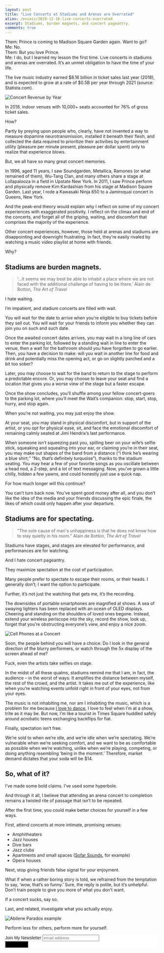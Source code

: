 ```yaml
---
layout: post
title: "Live Concerts at Stadiums and Arenas are Overrated"
alias: /essais/2019-12-16-live-concerts-overrated
excerpt: Stadiums, burden magnets, and concert pageantry.  
comments: true
---
```


Them: Prince is coming to Madison Square Garden again. Want to go?  
Me: No.  
Them: But you love Prince.   
Me: I do, but I learned my lesson the first time. Live concerts in stadiums and arenas are overrated. It’s an unmet obligation to have the time of your life.  

The live music industry earned $8.16 billion in ticket sales last year (2018), and is expected to grow at a rate of $0.5B per year through 2021 (source: Statista.com). 

![Concert Revenue by Year](/assets/images/music-revenue.png)

In 2018, indoor venues with 10,000+ seats accounted for 76% of gross ticket sales.  


How?

Partly by preying upon people who, clearly, have not invented a way to measure dopamine neurotransmission, installed it beneath their flesh, and collected the data required to prioritize their activities by entertainment utility (pleasure per minute present, pleasure per dollar spent) only to realize that experience blows. 

But, we all have so many great concert memories. 

In 1996, aged 11 years, I saw Soundgarden, Metallica, Ramones (or what remained of them), Wu-Tang Clan, and many others share a stage at Lollapalooza in a field in Upstate New York. In 2011, I saw Prince perform and physically remove Kim Kardashian from his stage at Madison Square Garden. Last year, I rode a Kawasaki Ninja 650 to a Jamiroquai concert in Queens, New York. 

And the peak-end theory would explain why I reflect on some of my concert experiences with exaggerated positivity. I reflect on the climax and end of the concerts, and forget all of the griping, waiting, and discomfort that comprises the majority of the experience.  

Other concert experiences, however, those held at arenas and stadiums are disappointing and downright frustrating. In fact, they’re easily rivaled by watching a music video playlist at home with friends. 

Why?

## Stadiums are burden magnets. 

> ‘…it seems we may best be able to inhabit a place where we are not faced with the additional challenge of having to be there.’ Alain de Botton, _The Art of Travel_

I hate waiting. 

I’m impatient, and stadium concerts are filled with wait. 

You will wait for the date to arrive when you’re eligible to buy tickets before they sell out. You will wait for your friends to inform you whether they can join you on such and such date.

Once the awaited concert dates arrives, you may wait in a long line of cars to enter the parking lot, followed by a standing wait in line to enter the venue, then a wait for the bathroom should you have forgotten to go earlier. Then, you have a decision to make: will you wait in another line for food and drink and potentially miss the opening act, or go on slightly parched and a bit too sober? 

Later, you may choose to wait for the band to return to the stage to perform a predictable encore. Or, you may choose to leave your seat and find a location that gives you a worse view of the stage but a faster escape. 

Once the show concludes, you’ll shuffle among your fellow concert-goers to the parking lot, where you’ll meet the Wait’s companion: stop, start, stop, hurry, and stop again. 

When you’re not waiting, you may just enjoy the show. 

At your seat, you may stand in physical discomfort, but in support of the artist, or you opt for physical ease, sit, and face the emotional discomfort of remaining calmly seated at Jimi Hendrix’s last performance. 

When someone isn’t squeezing past you, spilling beer on your wife’s selfie stick, squeaking and squealing into your ear, or claiming you’re in their seat, you may make out shapes of the band from a distance (“I think he’s wearing a blue shirt;” “No, that’s definitely turquoise”), thanks to the stadium seating. You may hear a few of your favorite songs as you oscillate between a head nod, a 2-step, and a lot of text messaging. Now, you’ve grown a little chilly, hidden a few yawns, and could honestly just use a quick nap. 

For how much longer will this continue? 

You can’t turn back now. You’ve spent good money after all, and you don’t like the idea of the media and your friends discussing the epic finale, the likes of which could only happen after your departure.

## Stadiums are for spectating.  

> "The sole cause of man's unhappiness is that he does not know how to stay quietly in his room." Alain de Botton, _The Art of Travel_  

Stadiums have stages, and stages are elevated for performance, and performances are for watching. 

And I hate concert pageantry. 

They maximize spectation at the cost of participation. 

Many people prefer to spectate to escape their rooms, or their heads. I generally don’t; I want the option to participate. 

Further, it’s not just the watching that gets me, it’s the recording. 

The downsides of portable smartphones are magnified at shows. A sea of swaying lighters has been replaced with an ocean of OLED displays. Cheering and standing on the shoulders of loved ones begone. Instead, extend your wireless periscope into the sky, record the show, look up, forget that you’re obstructing everyone’s view, and enjoy a nice zoom. 

![Cell Phones at a Concert](/assets/images/cell-phones-concert.png)

Soon, the people behind you will have a choice: Do I look in the general direction of the blurry performers, or watch through the 5x display of the screen ahead of me?

Fuck, even the artists take selfies on stage.  

In the midst of all these qualms, stadiums remind me that I am, in fact, the audience – in the worst of ways. It amplifies the distance between myself, the rest of the crowd, and the artist. It takes me out of the experience, like when you’re watching events unfold right in front of your eyes, not from your eyes.

The music is not inhabiting me, nor am I inhabiting the music, which is a problem for me because [I love to dance](https://vincentbarr.com/nyc-dancing/), I love to feel when I’m at a show, trite as it may be. But now, I’m like a tourist in Times Square huddled safely around acrobatic teens exchanging backflips for fiat.

Finally, spectation isn’t free.

We’re sold to when we’re idle, and we’re idle when we’re spectating. We’re vulnerable when we’re seeking comfort, and we want to be as comfortable as possible when we’re watching, unlike when we’re playing, competing, or doing anything resembling ‘being in the moment.’ Therefore, market demand dictates that your soda will be $14. 

## So, what of it? 

I’ve made some bold claims. I’ve used some hyperbole.

And through it all, I believe that attending an arena concert to completion remains a twisted rite of passage that isn’t to be repeated. 

After the first time, you could make better choices for yourself in a few ways. 

First, attend concerts at more intimate, promising venues:  
*  Amphitheaters  
*  Jazz houses  
*  Dive bars    
*  Jazz clubs  
*  Apartments and small spaces ([Sofar Sounds](https://www.sofarsounds.com/nyc), for example)  
*  Opera houses  

Next, stop giving friends false signal for your enjoyment. 

What if when a rather boring story is told, we refrained from the temptation to say, ‘wow, that’s so funny.’ Sure, the reply is polite, but it’s unhelpful. Don’t train people to give you more of what you don’t want.

If a concert sucks, say so. 

Last, and related, investigate what you actually enjoy. 

![Abilene Paradox example](/assets/images/abilene-paradox.png)

Perform less for others, perform more for yourself. 


<!-- Begin MailChimp Signup Form -->
<link href="//cdn-images.mailchimp.com/embedcode/slim-10_7.css" rel="stylesheet" type="text/css">
<style type="text/css">
	#mc_embed_signup{background:#fff; clear:left; font:14px Helvetica,Arial,sans-serif; }
	/* Add your own MailChimp form style overrides in your site stylesheet or in this style block.
	   We recommend moving this block and the preceding CSS link to the HEAD of your HTML file. */
</style>
<div id="mc_embed_signup">
<form action="https://vincentbarr.us10.list-manage.com/subscribe/post?u=94da3ac3515f8fabefba65444&amp;id=54c2b2f6fc" method="post" id="mc-embedded-subscribe-form" name="mc-embedded-subscribe-form" class="validate" target="_blank" novalidate>
    <div id="mc_embed_signup_scroll">
	<label for="mce-EMAIL">Join My Newsletter</label>
	<input type="email" value="" name="EMAIL" class="email" id="mce-EMAIL" placeholder="email address" required>
    <!-- real people should not fill this in and expect good things - do not remove this or risk form bot signups-->
    <div style="position: absolute; left: -5000px;" aria-hidden="true"><input type="text" name="b_94da3ac3515f8fabefba65444_54c2b2f6fc" tabindex="-1" value=""></div>
    <div class="clear"><input type="submit" value="Subscribe" name="subscribe" id="mc-embedded-subscribe" class="button" style="background-color: black"></div>
    </div>
</form>
</div>

<!--End mc_embed_signup-->